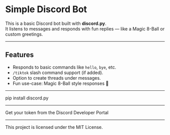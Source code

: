 # Simple Discord Bot

This is a basic Discord bot built with **discord.py**.  
It listens to messages and responds with fun replies — like a Magic 8-Ball or custom greetings.

---

## Features

- Responds to basic commands like `hello`, `bye`, etc.
- `/tiktok` slash command support (if added).
- Option to create threads under messages.
- Fun use-case: Magic 8-Ball style responses 🎱

---
pip install discord.py

---

Get your token from the Discord Developer Portal

---

This project is licensed under the MIT License.




